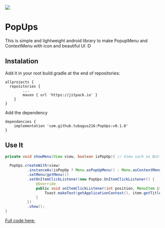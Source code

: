 [![](https://jitpack.io/v/tubagus216/PopUps.svg)](https://jitpack.io/#tubagus216/PopUps)

# PopUps
This is simple and lightweight android library to make PopupMenu and ContextMenu with icon and beautiful UI :D

## Instalation

Add it in your root build.gradle at the end of repositories:
```
allprojects {
  repositories {
		...
		maven { url 'https://jitpack.io' }
	}
}
```
Add the dependency
```
dependencies {
	implementation 'com.github.tubagus216:PopUps:v0.1.0'
}
```


## Use It
```java
private void showMenu(View view, boolean isPopUp){ // View such as Button, TextView ListView etc. 
  
  PopUps.createWith(view)
          .instanceAs(isPopUp ? Menu.asPopUpMenu() : Menu.asContextMenu()) //Showing popup or contextmenu
          .setMenu(getMenu())
          .setOnItemClickListener(new PopUps.OnItemClickListener() {
              @Override
              public void onItemClickListener(int position, MenuItem item) {
                  Toast.makeText(getApplicationContext(), item.getTitle(), Toast.LENGTH_LONG).show();
              }
          })
          .show();
}
```
[Full code here:](https://github.com/tubagus216/PopUps/blob/main/app/src/main/java/dev/tubagusahmad/popups_example/MainActivity.java)
